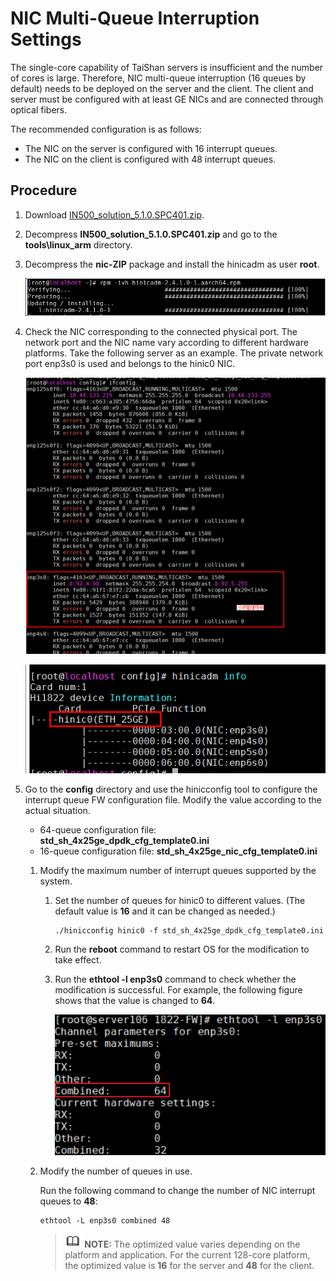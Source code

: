 # NIC Multi-Queue Interruption Settings<a name="EN-US_TOPIC_0283137185"></a>

The single-core capability of TaiShan servers is insufficient and the number of cores is large. Therefore, NIC multi-queue interruption \(16 queues by default\) needs to be deployed on the server and the client. The client and server must be configured with at least GE NICs and are connected through optical fibers.

The recommended configuration is as follows:

-   The NIC on the server is configured with 16 interrupt queues.
-   The NIC on the client is configured with 48 interrupt queues.

## Procedure<a name="en-us_topic_0263913270_section38551240"></a>

1.  Download  [IN500\_solution\_5.1.0.SPC401.zip](https://support.huawei.com/enterprise/zh/software/250968786-ESW2000173161).
2.  Decompress  **IN500\_solution\_5.1.0.SPC401.zip**  and go to the  **tools\\linux\_arm**  directory.
3.  Decompress the  **nic-ZIP**  package and install the hinicadm as user  **root**.

    ![](figures/en-us_image_0283137116.png)

4.  Check the NIC corresponding to the connected physical port. The network port and the NIC name vary according to different hardware platforms. Take the following server as an example. The private network port enp3s0 is used and belongs to the hinic0 NIC.

    ![](figures/en-us_image_0283136765.png)

    ![](figures/en-us_image_0283136553.png)

5.  Go to the  **config**  directory and use the hinicconfig tool to configure the interrupt queue FW configuration file. Modify the value according to the actual situation.
    -   64-queue configuration file:  **std\_sh\_4x25ge\_dpdk\_cfg\_template0.ini**
    -   16-queue configuration file:  **std\_sh\_4x25ge\_nic\_cfg\_template0.ini**

    1.  Modify the maximum number of interrupt queues supported by the system.
        1.  Set the number of queues for hinic0 to different values. \(The default value is  **16**  and it can be changed as needed.\)

            ```
            ./hinicconfig hinic0 -f std_sh_4x25ge_dpdk_cfg_template0.ini
            ```

        2.  Run the  **reboot**  command to restart OS for the modification to take effect.
        3.  Run the  **ethtool -l enp3s0**  command to check whether the modification is successful. For example, the following figure shows that the value is changed to  **64**.

            ![](figures/en-us_image_0283137457.png)

    2.  Modify the number of queues in use.

        Run the following command to change the number of NIC interrupt queues to  **48**:

        ```
        ethtool -L enp3s0 combined 48
        ```

        >![](public_sys-resources/icon-note.gif) **NOTE:** 
        >The optimized value varies depending on the platform and application. For the current 128-core platform, the optimized value is  **16**  for the server and  **48**  for the client.



